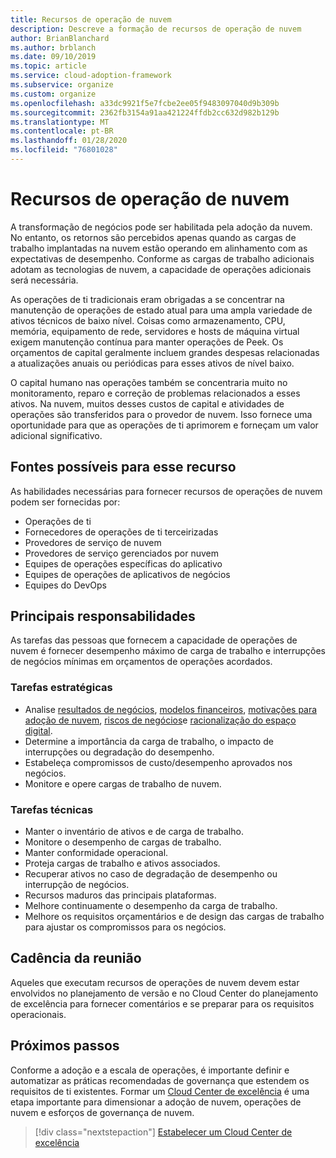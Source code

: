 ```yaml
---
title: Recursos de operação de nuvem
description: Descreve a formação de recursos de operação de nuvem
author: BrianBlanchard
ms.author: brblanch
ms.date: 09/10/2019
ms.topic: article
ms.service: cloud-adoption-framework
ms.subservice: organize
ms.custom: organize
ms.openlocfilehash: a33dc9921f5e7fcbe2ee05f9483097040d9b309b
ms.sourcegitcommit: 2362fb3154a91aa421224ffdb2cc632d982b129b
ms.translationtype: MT
ms.contentlocale: pt-BR
ms.lasthandoff: 01/28/2020
ms.locfileid: "76801028"
---
```

# <a name="cloud-operation-capabilities"></a>Recursos de operação de nuvem

A transformação de negócios pode ser habilitada pela adoção da nuvem. No entanto, os retornos são percebidos apenas quando as cargas de trabalho implantadas na nuvem estão operando em alinhamento com as expectativas de desempenho. Conforme as cargas de trabalho adicionais adotam as tecnologias de nuvem, a capacidade de operações adicionais será necessária.

As operações de ti tradicionais eram obrigadas a se concentrar na manutenção de operações de estado atual para uma ampla variedade de ativos técnicos de baixo nível. Coisas como armazenamento, CPU, memória, equipamento de rede, servidores e hosts de máquina virtual exigem manutenção contínua para manter operações de Peek. Os orçamentos de capital geralmente incluem grandes despesas relacionadas a atualizações anuais ou periódicas para esses ativos de nível baixo.

 O capital humano nas operações também se concentraria muito no monitoramento, reparo e correção de problemas relacionados a esses ativos. Na nuvem, muitos desses custos de capital e atividades de operações são transferidos para o provedor de nuvem. Isso fornece uma oportunidade para que as operações de ti aprimorem e forneçam um valor adicional significativo.

## <a name="possible-sources-for-this-capability"></a>Fontes possíveis para esse recurso

As habilidades necessárias para fornecer recursos de operações de nuvem podem ser fornecidas por:

- Operações de ti
- Fornecedores de operações de ti terceirizadas
- Provedores de serviço de nuvem
- Provedores de serviço gerenciados por nuvem
- Equipes de operações específicas do aplicativo
- Equipes de operações de aplicativos de negócios
- Equipes do DevOps

## <a name="key-responsibilities"></a>Principais responsabilidades

As tarefas das pessoas que fornecem a capacidade de operações de nuvem é fornecer desempenho máximo de carga de trabalho e interrupções de negócios mínimas em orçamentos de operações acordados.

### <a name="strategic-tasks"></a>Tarefas estratégicas

- Analise [resultados de negócios](../strategy/business-outcomes/index.md), [modelos financeiros](../strategy/financial-models.md), [motivações para adoção de nuvem](../strategy/motivations.md), [riscos de negócios](../govern/policy-compliance/risk-tolerance.md)e [racionalização do espaço digital](../digital-estate/index.md).
- Determine a importância da carga de trabalho, o impacto de interrupções ou degradação do desempenho.
- Estabeleça compromissos de custo/desempenho aprovados nos negócios.
- Monitore e opere cargas de trabalho de nuvem.

### <a name="technical-tasks"></a>Tarefas técnicas

- Manter o inventário de ativos e de carga de trabalho.
- Monitore o desempenho de cargas de trabalho.
- Manter conformidade operacional.
- Proteja cargas de trabalho e ativos associados.
- Recuperar ativos no caso de degradação de desempenho ou interrupção de negócios.
- Recursos maduros das principais plataformas.
- Melhore continuamente o desempenho da carga de trabalho.
- Melhore os requisitos orçamentários e de design das cargas de trabalho para ajustar os compromissos para os negócios.

## <a name="meeting-cadence"></a>Cadência da reunião

Aqueles que executam recursos de operações de nuvem devem estar envolvidos no planejamento de versão e no Cloud Center do planejamento de excelência para fornecer comentários e se preparar para os requisitos operacionais.

## <a name="next-steps"></a>Próximos passos

Conforme a adoção e a escala de operações, é importante definir e automatizar as práticas recomendadas de governança que estendem os requisitos de ti existentes. Formar um [Cloud Center de excelência](./cloud-center-of-excellence.md) é uma etapa importante para dimensionar a adoção de nuvem, operações de nuvem e esforços de governança de nuvem.

> [!div class="nextstepaction"]
> [Estabelecer um Cloud Center de excelência](./cloud-center-of-excellence.md)
